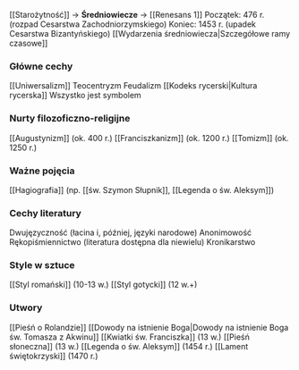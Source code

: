 [[Starożytność]] -> **Średniowiecze** -> [[Renesans 1]]
Początek: 476 r. (rozpad Cesarstwa Zachodniorzymskiego)
Koniec: 1453 r. (upadek Cesarstwa Bizantyńskiego)
[[Wydarzenia średniowiecza|Szczegółowe ramy czasowe]]
### Główne cechy
[[Uniwersalizm]]
Teocentryzm
Feudalizm
[[Kodeks rycerski|Kultura rycerska]]
Wszystko jest symbolem
### Nurty filozoficzno-religijne
[[Augustynizm]] (ok. 400 r.)
[[Franciszkanizm]] (ok. 1200 r.)
[[Tomizm]] (ok. 1250 r.)
### Ważne pojęcia
[[Hagiografia]] (np. [[św. Szymon Słupnik]], [[Legenda o św. Aleksym]])
### Cechy literatury
Dwujęzyczność (łacina i, później, języki narodowe)
Anonimowość
Rękopiśmiennictwo (literatura dostępna dla niewielu)
Kronikarstwo
### Style w sztuce
[[Styl romański]] (10-13 w.)
[[Styl gotycki]] (12 w.+)
### Utwory
[[Pieśń o Rolandzie]]
[[Dowody na istnienie Boga|Dowody na istnienie Boga św. Tomasza z Akwinu]]
[[Kwiatki św. Franciszka]] (13 w.)
[[Pieśń słoneczna]] (13 w.)
[[Legenda o św. Aleksym]] (1454 r.)
[[Lament świętokrzyski]] (1470 r.)